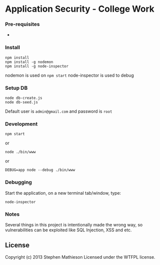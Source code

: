 # Application Security - College Work

### Pre-requisites
   * [node.js]: <http://nodejs.org>

### Install
```
npm install
npm install -g nodemon
npm install -g node-inspector
```

nodemon is used on ```npm start```
node-inspector is used to debug

### Setup DB
```
node db-create.js
node db-seed.js
```

Default user is ```admin@gmail.com``` and password is ```root```

### Development
```
npm start
```
or
```
node ./bin/www
```
or
```
DEBUG=app node --debug ./bin/www
```

### Debugging
Start the application, on a new terminal tab/window, type:
```
node-inspector
```

### Notes

Several things in this project is intentionally made the wrong way,
so vulnerabilities can be exploited like SQL Injection, XSS and etc.


License
-------

Copyright (c) 2013 Stephen Mathieson Licensed under the WTFPL license.
